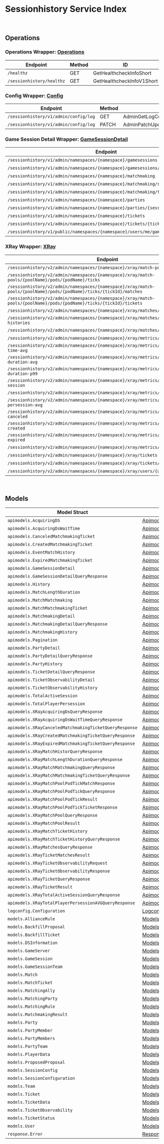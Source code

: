 # Sessionhistory Service Index

&nbsp;

## Operations

### Operations Wrapper:  [Operations](../../services-api/pkg/service/sessionhistory/operations.go)
| Endpoint | Method | ID | Class | Wrapper | Example |
|---|---|---|---|---|---|
| `/healthz` | GET | GetHealthcheckInfoShort | [GetHealthcheckInfoShort](../../sessionhistory-sdk/pkg/sessionhistoryclient/operations/operations_client.go) | [GetHealthcheckInfoShort](../../services-api/pkg/service/sessionhistory/operations.go) | [GetHealthcheckInfoShort](../../samples/cli/cmd/sessionhistory/operations/getHealthcheckInfo.go) |
| `/sessionhistory/healthz` | GET | GetHealthcheckInfoV1Short | [GetHealthcheckInfoV1Short](../../sessionhistory-sdk/pkg/sessionhistoryclient/operations/operations_client.go) | [GetHealthcheckInfoV1Short](../../services-api/pkg/service/sessionhistory/operations.go) | [GetHealthcheckInfoV1Short](../../samples/cli/cmd/sessionhistory/operations/getHealthcheckInfoV1.go) |

### Config Wrapper:  [Config](../../services-api/pkg/service/sessionhistory/config.go)
| Endpoint | Method | ID | Class | Wrapper | Example |
|---|---|---|---|---|---|
| `/sessionhistory/v1/admin/config/log` | GET | AdminGetLogConfigShort | [AdminGetLogConfigShort](../../sessionhistory-sdk/pkg/sessionhistoryclient/config/config_client.go) | [AdminGetLogConfigShort](../../services-api/pkg/service/sessionhistory/config.go) | [AdminGetLogConfigShort](../../samples/cli/cmd/sessionhistory/config/adminGetLogConfig.go) |
| `/sessionhistory/v1/admin/config/log` | PATCH | AdminPatchUpdateLogConfigShort | [AdminPatchUpdateLogConfigShort](../../sessionhistory-sdk/pkg/sessionhistoryclient/config/config_client.go) | [AdminPatchUpdateLogConfigShort](../../services-api/pkg/service/sessionhistory/config.go) | [AdminPatchUpdateLogConfigShort](../../samples/cli/cmd/sessionhistory/config/adminPatchUpdateLogConfig.go) |

### Game Session Detail Wrapper:  [GameSessionDetail](../../services-api/pkg/service/sessionhistory/gameSessionDetail.go)
| Endpoint | Method | ID | Class | Wrapper | Example |
|---|---|---|---|---|---|
| `/sessionhistory/v1/admin/namespaces/{namespace}/gamesessions` | GET | AdminQueryGameSessionDetailShort | [AdminQueryGameSessionDetailShort](../../sessionhistory-sdk/pkg/sessionhistoryclient/game_session_detail/game_session_detail_client.go) | [AdminQueryGameSessionDetailShort](../../services-api/pkg/service/sessionhistory/gameSessionDetail.go) | [AdminQueryGameSessionDetailShort](../../samples/cli/cmd/sessionhistory/gameSessionDetail/adminQueryGameSessionDetail.go) |
| `/sessionhistory/v1/admin/namespaces/{namespace}/gamesessions/{sessionId}` | GET | GetGameSessionDetailShort | [GetGameSessionDetailShort](../../sessionhistory-sdk/pkg/sessionhistoryclient/game_session_detail/game_session_detail_client.go) | [GetGameSessionDetailShort](../../services-api/pkg/service/sessionhistory/gameSessionDetail.go) | [GetGameSessionDetailShort](../../samples/cli/cmd/sessionhistory/gameSessionDetail/getGameSessionDetail.go) |
| `/sessionhistory/v1/admin/namespaces/{namespace}/matchmaking` | GET | AdminQueryMatchmakingDetailShort | [AdminQueryMatchmakingDetailShort](../../sessionhistory-sdk/pkg/sessionhistoryclient/game_session_detail/game_session_detail_client.go) | [AdminQueryMatchmakingDetailShort](../../services-api/pkg/service/sessionhistory/gameSessionDetail.go) | [AdminQueryMatchmakingDetailShort](../../samples/cli/cmd/sessionhistory/gameSessionDetail/adminQueryMatchmakingDetail.go) |
| `/sessionhistory/v1/admin/namespaces/{namespace}/matchmaking/session/{sessionId}` | GET | AdminGetMatchmakingDetailBySessionIDShort | [AdminGetMatchmakingDetailBySessionIDShort](../../sessionhistory-sdk/pkg/sessionhistoryclient/game_session_detail/game_session_detail_client.go) | [AdminGetMatchmakingDetailBySessionIDShort](../../services-api/pkg/service/sessionhistory/gameSessionDetail.go) | [AdminGetMatchmakingDetailBySessionIDShort](../../samples/cli/cmd/sessionhistory/gameSessionDetail/adminGetMatchmakingDetailBySessionID.go) |
| `/sessionhistory/v1/admin/namespaces/{namespace}/matchmaking/ticket/{ticketId}` | GET | AdminGetMatchmakingDetailByTicketIDShort | [AdminGetMatchmakingDetailByTicketIDShort](../../sessionhistory-sdk/pkg/sessionhistoryclient/game_session_detail/game_session_detail_client.go) | [AdminGetMatchmakingDetailByTicketIDShort](../../services-api/pkg/service/sessionhistory/gameSessionDetail.go) | [AdminGetMatchmakingDetailByTicketIDShort](../../samples/cli/cmd/sessionhistory/gameSessionDetail/adminGetMatchmakingDetailByTicketID.go) |
| `/sessionhistory/v1/admin/namespaces/{namespace}/parties` | GET | AdminQueryPartyDetailShort | [AdminQueryPartyDetailShort](../../sessionhistory-sdk/pkg/sessionhistoryclient/game_session_detail/game_session_detail_client.go) | [AdminQueryPartyDetailShort](../../services-api/pkg/service/sessionhistory/gameSessionDetail.go) | [AdminQueryPartyDetailShort](../../samples/cli/cmd/sessionhistory/gameSessionDetail/adminQueryPartyDetail.go) |
| `/sessionhistory/v1/admin/namespaces/{namespace}/parties/{sessionId}` | GET | GetPartyDetailShort | [GetPartyDetailShort](../../sessionhistory-sdk/pkg/sessionhistoryclient/game_session_detail/game_session_detail_client.go) | [GetPartyDetailShort](../../services-api/pkg/service/sessionhistory/gameSessionDetail.go) | [GetPartyDetailShort](../../samples/cli/cmd/sessionhistory/gameSessionDetail/getPartyDetail.go) |
| `/sessionhistory/v1/admin/namespaces/{namespace}/tickets` | GET | AdminQueryTicketDetailShort | [AdminQueryTicketDetailShort](../../sessionhistory-sdk/pkg/sessionhistoryclient/game_session_detail/game_session_detail_client.go) | [AdminQueryTicketDetailShort](../../services-api/pkg/service/sessionhistory/gameSessionDetail.go) | [AdminQueryTicketDetailShort](../../samples/cli/cmd/sessionhistory/gameSessionDetail/adminQueryTicketDetail.go) |
| `/sessionhistory/v1/admin/namespaces/{namespace}/tickets/{ticketId}` | GET | AdminTicketDetailGetByTicketIDShort | [AdminTicketDetailGetByTicketIDShort](../../sessionhistory-sdk/pkg/sessionhistoryclient/game_session_detail/game_session_detail_client.go) | [AdminTicketDetailGetByTicketIDShort](../../services-api/pkg/service/sessionhistory/gameSessionDetail.go) | [AdminTicketDetailGetByTicketIDShort](../../samples/cli/cmd/sessionhistory/gameSessionDetail/adminTicketDetailGetByTicketID.go) |
| `/sessionhistory/v1/public/namespaces/{namespace}/users/me/gamesessions` | GET | PublicQueryGameSessionMeShort | [PublicQueryGameSessionMeShort](../../sessionhistory-sdk/pkg/sessionhistoryclient/game_session_detail/game_session_detail_client.go) | [PublicQueryGameSessionMeShort](../../services-api/pkg/service/sessionhistory/gameSessionDetail.go) | [PublicQueryGameSessionMeShort](../../samples/cli/cmd/sessionhistory/gameSessionDetail/publicQueryGameSessionMe.go) |

### XRay Wrapper:  [XRay](../../services-api/pkg/service/sessionhistory/xRay.go)
| Endpoint | Method | ID | Class | Wrapper | Example |
|---|---|---|---|---|---|
| `/sessionhistory/v2/admin/namespaces/{namespace}/xray/match-pools/{poolName}` | GET | QueryXrayMatchPoolShort | [QueryXrayMatchPoolShort](../../sessionhistory-sdk/pkg/sessionhistoryclient/x_ray/x_ray_client.go) | [QueryXrayMatchPoolShort](../../services-api/pkg/service/sessionhistory/xRay.go) | [QueryXrayMatchPoolShort](../../samples/cli/cmd/sessionhistory/xRay/queryXrayMatchPool.go) |
| `/sessionhistory/v2/admin/namespaces/{namespace}/xray/match-pools/{poolName}/pods/{podName}/ticks` | GET | QueryDetailTickMatchPoolShort | [QueryDetailTickMatchPoolShort](../../sessionhistory-sdk/pkg/sessionhistoryclient/x_ray/x_ray_client.go) | [QueryDetailTickMatchPoolShort](../../services-api/pkg/service/sessionhistory/xRay.go) | [QueryDetailTickMatchPoolShort](../../samples/cli/cmd/sessionhistory/xRay/queryDetailTickMatchPool.go) |
| `/sessionhistory/v2/admin/namespaces/{namespace}/xray/match-pools/{poolName}/pods/{podName}/ticks/{tickId}/matches` | GET | QueryDetailTickMatchPoolMatchesShort | [QueryDetailTickMatchPoolMatchesShort](../../sessionhistory-sdk/pkg/sessionhistoryclient/x_ray/x_ray_client.go) | [QueryDetailTickMatchPoolMatchesShort](../../services-api/pkg/service/sessionhistory/xRay.go) | [QueryDetailTickMatchPoolMatchesShort](../../samples/cli/cmd/sessionhistory/xRay/queryDetailTickMatchPoolMatches.go) |
| `/sessionhistory/v2/admin/namespaces/{namespace}/xray/match-pools/{poolName}/pods/{podName}/ticks/{tickId}/tickets` | GET | QueryDetailTickMatchPoolTicketShort | [QueryDetailTickMatchPoolTicketShort](../../sessionhistory-sdk/pkg/sessionhistoryclient/x_ray/x_ray_client.go) | [QueryDetailTickMatchPoolTicketShort](../../services-api/pkg/service/sessionhistory/xRay.go) | [QueryDetailTickMatchPoolTicketShort](../../samples/cli/cmd/sessionhistory/xRay/queryDetailTickMatchPoolTicket.go) |
| `/sessionhistory/v2/admin/namespaces/{namespace}/xray/matches/{matchId}/histories` | GET | QueryMatchHistoriesShort | [QueryMatchHistoriesShort](../../sessionhistory-sdk/pkg/sessionhistoryclient/x_ray/x_ray_client.go) | [QueryMatchHistoriesShort](../../services-api/pkg/service/sessionhistory/xRay.go) | [QueryMatchHistoriesShort](../../samples/cli/cmd/sessionhistory/xRay/queryMatchHistories.go) |
| `/sessionhistory/v2/admin/namespaces/{namespace}/xray/matches/{matchId}/ticket-histories` | GET | QueryMatchTicketHistoriesShort | [QueryMatchTicketHistoriesShort](../../sessionhistory-sdk/pkg/sessionhistoryclient/x_ray/x_ray_client.go) | [QueryMatchTicketHistoriesShort](../../services-api/pkg/service/sessionhistory/xRay.go) | [QueryMatchTicketHistoriesShort](../../samples/cli/cmd/sessionhistory/xRay/queryMatchTicketHistories.go) |
| `/sessionhistory/v2/admin/namespaces/{namespace}/xray/matches/{matchId}/tickets` | GET | QueryXrayMatchShort | [QueryXrayMatchShort](../../sessionhistory-sdk/pkg/sessionhistoryclient/x_ray/x_ray_client.go) | [QueryXrayMatchShort](../../services-api/pkg/service/sessionhistory/xRay.go) | [QueryXrayMatchShort](../../samples/cli/cmd/sessionhistory/xRay/queryXrayMatch.go) |
| `/sessionhistory/v2/admin/namespaces/{namespace}/xray/metrics/acquiring-ds` | GET | QueryAcquiringDSShort | [QueryAcquiringDSShort](../../sessionhistory-sdk/pkg/sessionhistoryclient/x_ray/x_ray_client.go) | [QueryAcquiringDSShort](../../services-api/pkg/service/sessionhistory/xRay.go) | [QueryAcquiringDSShort](../../samples/cli/cmd/sessionhistory/xRay/queryAcquiringDS.go) |
| `/sessionhistory/v2/admin/namespaces/{namespace}/xray/metrics/acquiring-ds-wait-time-avg` | GET | QueryAcquiringDSWaitTimeAvgShort | [QueryAcquiringDSWaitTimeAvgShort](../../sessionhistory-sdk/pkg/sessionhistoryclient/x_ray/x_ray_client.go) | [QueryAcquiringDSWaitTimeAvgShort](../../services-api/pkg/service/sessionhistory/xRay.go) | [QueryAcquiringDSWaitTimeAvgShort](../../samples/cli/cmd/sessionhistory/xRay/queryAcquiringDSWaitTimeAvg.go) |
| `/sessionhistory/v2/admin/namespaces/{namespace}/xray/metrics/match-length-duration-avg` | GET | QueryMatchLengthDurationpAvgShort | [QueryMatchLengthDurationpAvgShort](../../sessionhistory-sdk/pkg/sessionhistoryclient/x_ray/x_ray_client.go) | [QueryMatchLengthDurationpAvgShort](../../services-api/pkg/service/sessionhistory/xRay.go) | [QueryMatchLengthDurationpAvgShort](../../samples/cli/cmd/sessionhistory/xRay/queryMatchLengthDurationpAvg.go) |
| `/sessionhistory/v2/admin/namespaces/{namespace}/xray/metrics/match-length-duration-p99` | GET | QueryMatchLengthDurationp99Short | [QueryMatchLengthDurationp99Short](../../sessionhistory-sdk/pkg/sessionhistoryclient/x_ray/x_ray_client.go) | [QueryMatchLengthDurationp99Short](../../services-api/pkg/service/sessionhistory/xRay.go) | [QueryMatchLengthDurationp99Short](../../samples/cli/cmd/sessionhistory/xRay/queryMatchLengthDurationp99.go) |
| `/sessionhistory/v2/admin/namespaces/{namespace}/xray/metrics/total-active-session` | GET | QueryTotalActiveSessionShort | [QueryTotalActiveSessionShort](../../sessionhistory-sdk/pkg/sessionhistoryclient/x_ray/x_ray_client.go) | [QueryTotalActiveSessionShort](../../services-api/pkg/service/sessionhistory/xRay.go) | [QueryTotalActiveSessionShort](../../samples/cli/cmd/sessionhistory/xRay/queryTotalActiveSession.go) |
| `/sessionhistory/v2/admin/namespaces/{namespace}/xray/metrics/total-match` | GET | QueryTotalMatchmakingMatchShort | [QueryTotalMatchmakingMatchShort](../../sessionhistory-sdk/pkg/sessionhistoryclient/x_ray/x_ray_client.go) | [QueryTotalMatchmakingMatchShort](../../services-api/pkg/service/sessionhistory/xRay.go) | [QueryTotalMatchmakingMatchShort](../../samples/cli/cmd/sessionhistory/xRay/queryTotalMatchmakingMatch.go) |
| `/sessionhistory/v2/admin/namespaces/{namespace}/xray/metrics/total-player-persession-avg` | GET | QueryTotalPlayerPersessionShort | [QueryTotalPlayerPersessionShort](../../sessionhistory-sdk/pkg/sessionhistoryclient/x_ray/x_ray_client.go) | [QueryTotalPlayerPersessionShort](../../services-api/pkg/service/sessionhistory/xRay.go) | [QueryTotalPlayerPersessionShort](../../samples/cli/cmd/sessionhistory/xRay/queryTotalPlayerPersession.go) |
| `/sessionhistory/v2/admin/namespaces/{namespace}/xray/metrics/total-ticket-canceled` | GET | QueryTotalMatchmakingCanceledShort | [QueryTotalMatchmakingCanceledShort](../../sessionhistory-sdk/pkg/sessionhistoryclient/x_ray/x_ray_client.go) | [QueryTotalMatchmakingCanceledShort](../../services-api/pkg/service/sessionhistory/xRay.go) | [QueryTotalMatchmakingCanceledShort](../../samples/cli/cmd/sessionhistory/xRay/queryTotalMatchmakingCanceled.go) |
| `/sessionhistory/v2/admin/namespaces/{namespace}/xray/metrics/total-ticket-created` | GET | QueryTotalMatchmakingCreatedShort | [QueryTotalMatchmakingCreatedShort](../../sessionhistory-sdk/pkg/sessionhistoryclient/x_ray/x_ray_client.go) | [QueryTotalMatchmakingCreatedShort](../../services-api/pkg/service/sessionhistory/xRay.go) | [QueryTotalMatchmakingCreatedShort](../../samples/cli/cmd/sessionhistory/xRay/queryTotalMatchmakingCreated.go) |
| `/sessionhistory/v2/admin/namespaces/{namespace}/xray/metrics/total-ticket-expired` | GET | QueryTotalMatchmakingExpiredShort | [QueryTotalMatchmakingExpiredShort](../../sessionhistory-sdk/pkg/sessionhistoryclient/x_ray/x_ray_client.go) | [QueryTotalMatchmakingExpiredShort](../../services-api/pkg/service/sessionhistory/xRay.go) | [QueryTotalMatchmakingExpiredShort](../../samples/cli/cmd/sessionhistory/xRay/queryTotalMatchmakingExpired.go) |
| `/sessionhistory/v2/admin/namespaces/{namespace}/xray/metrics/total-ticket-match` | GET | QueryTotalMatchmakingMatchTicketShort | [QueryTotalMatchmakingMatchTicketShort](../../sessionhistory-sdk/pkg/sessionhistoryclient/x_ray/x_ray_client.go) | [QueryTotalMatchmakingMatchTicketShort](../../services-api/pkg/service/sessionhistory/xRay.go) | [QueryTotalMatchmakingMatchTicketShort](../../samples/cli/cmd/sessionhistory/xRay/queryTotalMatchmakingMatchTicket.go) |
| `/sessionhistory/v2/admin/namespaces/{namespace}/xray/tickets` | POST | CreateXrayTicketObservabilityShort | [CreateXrayTicketObservabilityShort](../../sessionhistory-sdk/pkg/sessionhistoryclient/x_ray/x_ray_client.go) | [CreateXrayTicketObservabilityShort](../../services-api/pkg/service/sessionhistory/xRay.go) | [CreateXrayTicketObservabilityShort](../../samples/cli/cmd/sessionhistory/xRay/createXrayTicketObservability.go) |
| `/sessionhistory/v2/admin/namespaces/{namespace}/xray/tickets/{ticketId}` | GET | QueryXrayTimelineByTicketIDShort | [QueryXrayTimelineByTicketIDShort](../../sessionhistory-sdk/pkg/sessionhistoryclient/x_ray/x_ray_client.go) | [QueryXrayTimelineByTicketIDShort](../../services-api/pkg/service/sessionhistory/xRay.go) | [QueryXrayTimelineByTicketIDShort](../../samples/cli/cmd/sessionhistory/xRay/queryXrayTimelineByTicketID.go) |
| `/sessionhistory/v2/admin/namespaces/{namespace}/xray/users/{userId}/tickets` | GET | QueryXrayTimelineByUserIDShort | [QueryXrayTimelineByUserIDShort](../../sessionhistory-sdk/pkg/sessionhistoryclient/x_ray/x_ray_client.go) | [QueryXrayTimelineByUserIDShort](../../services-api/pkg/service/sessionhistory/xRay.go) | [QueryXrayTimelineByUserIDShort](../../samples/cli/cmd/sessionhistory/xRay/queryXrayTimelineByUserID.go) |


&nbsp;  

## Models

| Model Struct | Class |
|---|---|
| `apimodels.AcquiringDS` | [ApimodelsAcquiringDS ](../../sessionhistory-sdk/pkg/sessionhistoryclientmodels/apimodels_acquiring_d_s.go) |
| `apimodels.AcquiringDsWaitTime` | [ApimodelsAcquiringDsWaitTime ](../../sessionhistory-sdk/pkg/sessionhistoryclientmodels/apimodels_acquiring_ds_wait_time.go) |
| `apimodels.CanceledMatchmakingTicket` | [ApimodelsCanceledMatchmakingTicket ](../../sessionhistory-sdk/pkg/sessionhistoryclientmodels/apimodels_canceled_matchmaking_ticket.go) |
| `apimodels.CreatedMatchmakingTicket` | [ApimodelsCreatedMatchmakingTicket ](../../sessionhistory-sdk/pkg/sessionhistoryclientmodels/apimodels_created_matchmaking_ticket.go) |
| `apimodels.EventMatchHistory` | [ApimodelsEventMatchHistory ](../../sessionhistory-sdk/pkg/sessionhistoryclientmodels/apimodels_event_match_history.go) |
| `apimodels.ExpiredMatchmakingTicket` | [ApimodelsExpiredMatchmakingTicket ](../../sessionhistory-sdk/pkg/sessionhistoryclientmodels/apimodels_expired_matchmaking_ticket.go) |
| `apimodels.GameSessionDetail` | [ApimodelsGameSessionDetail ](../../sessionhistory-sdk/pkg/sessionhistoryclientmodels/apimodels_game_session_detail.go) |
| `apimodels.GameSessionDetailQueryResponse` | [ApimodelsGameSessionDetailQueryResponse ](../../sessionhistory-sdk/pkg/sessionhistoryclientmodels/apimodels_game_session_detail_query_response.go) |
| `apimodels.History` | [ApimodelsHistory ](../../sessionhistory-sdk/pkg/sessionhistoryclientmodels/apimodels_history.go) |
| `apimodels.MatchLengthDuration` | [ApimodelsMatchLengthDuration ](../../sessionhistory-sdk/pkg/sessionhistoryclientmodels/apimodels_match_length_duration.go) |
| `apimodels.MatchMatchmaking` | [ApimodelsMatchMatchmaking ](../../sessionhistory-sdk/pkg/sessionhistoryclientmodels/apimodels_match_matchmaking.go) |
| `apimodels.MatchMatchmakingTicket` | [ApimodelsMatchMatchmakingTicket ](../../sessionhistory-sdk/pkg/sessionhistoryclientmodels/apimodels_match_matchmaking_ticket.go) |
| `apimodels.MatchmakingDetail` | [ApimodelsMatchmakingDetail ](../../sessionhistory-sdk/pkg/sessionhistoryclientmodels/apimodels_matchmaking_detail.go) |
| `apimodels.MatchmakingDetailQueryResponse` | [ApimodelsMatchmakingDetailQueryResponse ](../../sessionhistory-sdk/pkg/sessionhistoryclientmodels/apimodels_matchmaking_detail_query_response.go) |
| `apimodels.MatchmakingHistory` | [ApimodelsMatchmakingHistory ](../../sessionhistory-sdk/pkg/sessionhistoryclientmodels/apimodels_matchmaking_history.go) |
| `apimodels.Pagination` | [ApimodelsPagination ](../../sessionhistory-sdk/pkg/sessionhistoryclientmodels/apimodels_pagination.go) |
| `apimodels.PartyDetail` | [ApimodelsPartyDetail ](../../sessionhistory-sdk/pkg/sessionhistoryclientmodels/apimodels_party_detail.go) |
| `apimodels.PartyDetailQueryResponse` | [ApimodelsPartyDetailQueryResponse ](../../sessionhistory-sdk/pkg/sessionhistoryclientmodels/apimodels_party_detail_query_response.go) |
| `apimodels.PartyHistory` | [ApimodelsPartyHistory ](../../sessionhistory-sdk/pkg/sessionhistoryclientmodels/apimodels_party_history.go) |
| `apimodels.TicketDetailQueryResponse` | [ApimodelsTicketDetailQueryResponse ](../../sessionhistory-sdk/pkg/sessionhistoryclientmodels/apimodels_ticket_detail_query_response.go) |
| `apimodels.TicketObservabilityDetail` | [ApimodelsTicketObservabilityDetail ](../../sessionhistory-sdk/pkg/sessionhistoryclientmodels/apimodels_ticket_observability_detail.go) |
| `apimodels.TicketObservabilityHistory` | [ApimodelsTicketObservabilityHistory ](../../sessionhistory-sdk/pkg/sessionhistoryclientmodels/apimodels_ticket_observability_history.go) |
| `apimodels.TotalActiveSession` | [ApimodelsTotalActiveSession ](../../sessionhistory-sdk/pkg/sessionhistoryclientmodels/apimodels_total_active_session.go) |
| `apimodels.TotalPlayerPersession` | [ApimodelsTotalPlayerPersession ](../../sessionhistory-sdk/pkg/sessionhistoryclientmodels/apimodels_total_player_persession.go) |
| `apimodels.XRayAcquiringDsQueryResponse` | [ApimodelsXRayAcquiringDsQueryResponse ](../../sessionhistory-sdk/pkg/sessionhistoryclientmodels/apimodels_x_ray_acquiring_ds_query_response.go) |
| `apimodels.XRayAcquiringDsWaitTimeQueryResponse` | [ApimodelsXRayAcquiringDsWaitTimeQueryResponse ](../../sessionhistory-sdk/pkg/sessionhistoryclientmodels/apimodels_x_ray_acquiring_ds_wait_time_query_response.go) |
| `apimodels.XRayCanceledMatchmakingTicketQueryResponse` | [ApimodelsXRayCanceledMatchmakingTicketQueryResponse ](../../sessionhistory-sdk/pkg/sessionhistoryclientmodels/apimodels_x_ray_canceled_matchmaking_ticket_query_response.go) |
| `apimodels.XRayCreatedMatchmakingTicketQueryResponse` | [ApimodelsXRayCreatedMatchmakingTicketQueryResponse ](../../sessionhistory-sdk/pkg/sessionhistoryclientmodels/apimodels_x_ray_created_matchmaking_ticket_query_response.go) |
| `apimodels.XRayExpiredMatchmakingTicketQueryResponse` | [ApimodelsXRayExpiredMatchmakingTicketQueryResponse ](../../sessionhistory-sdk/pkg/sessionhistoryclientmodels/apimodels_x_ray_expired_matchmaking_ticket_query_response.go) |
| `apimodels.XRayMatchHistorQueryResponse` | [ApimodelsXRayMatchHistorQueryResponse ](../../sessionhistory-sdk/pkg/sessionhistoryclientmodels/apimodels_x_ray_match_histor_query_response.go) |
| `apimodels.XRayMatchLengthDurationQueryResponse` | [ApimodelsXRayMatchLengthDurationQueryResponse ](../../sessionhistory-sdk/pkg/sessionhistoryclientmodels/apimodels_x_ray_match_length_duration_query_response.go) |
| `apimodels.XRayMatchMatchmakingQueryResponse` | [ApimodelsXRayMatchMatchmakingQueryResponse ](../../sessionhistory-sdk/pkg/sessionhistoryclientmodels/apimodels_x_ray_match_matchmaking_query_response.go) |
| `apimodels.XRayMatchMatchmakingTicketQueryResponse` | [ApimodelsXRayMatchMatchmakingTicketQueryResponse ](../../sessionhistory-sdk/pkg/sessionhistoryclientmodels/apimodels_x_ray_match_matchmaking_ticket_query_response.go) |
| `apimodels.XRayMatchPoolPodTickMatchResponse` | [ApimodelsXRayMatchPoolPodTickMatchResponse ](../../sessionhistory-sdk/pkg/sessionhistoryclientmodels/apimodels_x_ray_match_pool_pod_tick_match_response.go) |
| `apimodels.XRayMatchPoolPodTickQueryResponse` | [ApimodelsXRayMatchPoolPodTickQueryResponse ](../../sessionhistory-sdk/pkg/sessionhistoryclientmodels/apimodels_x_ray_match_pool_pod_tick_query_response.go) |
| `apimodels.XRayMatchPoolPodTickResult` | [ApimodelsXRayMatchPoolPodTickResult ](../../sessionhistory-sdk/pkg/sessionhistoryclientmodels/apimodels_x_ray_match_pool_pod_tick_result.go) |
| `apimodels.XRayMatchPoolPodTickTicketResponse` | [ApimodelsXRayMatchPoolPodTickTicketResponse ](../../sessionhistory-sdk/pkg/sessionhistoryclientmodels/apimodels_x_ray_match_pool_pod_tick_ticket_response.go) |
| `apimodels.XRayMatchPoolQueryResponse` | [ApimodelsXRayMatchPoolQueryResponse ](../../sessionhistory-sdk/pkg/sessionhistoryclientmodels/apimodels_x_ray_match_pool_query_response.go) |
| `apimodels.XRayMatchPoolResult` | [ApimodelsXRayMatchPoolResult ](../../sessionhistory-sdk/pkg/sessionhistoryclientmodels/apimodels_x_ray_match_pool_result.go) |
| `apimodels.XRayMatchTicketHistory` | [ApimodelsXRayMatchTicketHistory ](../../sessionhistory-sdk/pkg/sessionhistoryclientmodels/apimodels_x_ray_match_ticket_history.go) |
| `apimodels.XRayMatchTicketHistoryQueryResponse` | [ApimodelsXRayMatchTicketHistoryQueryResponse ](../../sessionhistory-sdk/pkg/sessionhistoryclientmodels/apimodels_x_ray_match_ticket_history_query_response.go) |
| `apimodels.XRayMatchesQueryResponse` | [ApimodelsXRayMatchesQueryResponse ](../../sessionhistory-sdk/pkg/sessionhistoryclientmodels/apimodels_x_ray_matches_query_response.go) |
| `apimodels.XRayTicketMatchesResult` | [ApimodelsXRayTicketMatchesResult ](../../sessionhistory-sdk/pkg/sessionhistoryclientmodels/apimodels_x_ray_ticket_matches_result.go) |
| `apimodels.XRayTicketObservabilityRequest` | [ApimodelsXRayTicketObservabilityRequest ](../../sessionhistory-sdk/pkg/sessionhistoryclientmodels/apimodels_x_ray_ticket_observability_request.go) |
| `apimodels.XRayTicketObservabilityResponse` | [ApimodelsXRayTicketObservabilityResponse ](../../sessionhistory-sdk/pkg/sessionhistoryclientmodels/apimodels_x_ray_ticket_observability_response.go) |
| `apimodels.XRayTicketQueryResponse` | [ApimodelsXRayTicketQueryResponse ](../../sessionhistory-sdk/pkg/sessionhistoryclientmodels/apimodels_x_ray_ticket_query_response.go) |
| `apimodels.XRayTicketResult` | [ApimodelsXRayTicketResult ](../../sessionhistory-sdk/pkg/sessionhistoryclientmodels/apimodels_x_ray_ticket_result.go) |
| `apimodels.XRayTotalActiveSessionQueryResponse` | [ApimodelsXRayTotalActiveSessionQueryResponse ](../../sessionhistory-sdk/pkg/sessionhistoryclientmodels/apimodels_x_ray_total_active_session_query_response.go) |
| `apimodels.XRayTotalPlayerPersessionAVGQueryResponse` | [ApimodelsXRayTotalPlayerPersessionAVGQueryResponse ](../../sessionhistory-sdk/pkg/sessionhistoryclientmodels/apimodels_x_ray_total_player_persession_a_v_g_query_response.go) |
| `logconfig.Configuration` | [LogconfigConfiguration ](../../sessionhistory-sdk/pkg/sessionhistoryclientmodels/logconfig_configuration.go) |
| `models.AllianceRule` | [ModelsAllianceRule ](../../sessionhistory-sdk/pkg/sessionhistoryclientmodels/models_alliance_rule.go) |
| `models.BackfillProposal` | [ModelsBackfillProposal ](../../sessionhistory-sdk/pkg/sessionhistoryclientmodels/models_backfill_proposal.go) |
| `models.BackfillTicket` | [ModelsBackfillTicket ](../../sessionhistory-sdk/pkg/sessionhistoryclientmodels/models_backfill_ticket.go) |
| `models.DSInformation` | [ModelsDSInformation ](../../sessionhistory-sdk/pkg/sessionhistoryclientmodels/models_d_s_information.go) |
| `models.GameServer` | [ModelsGameServer ](../../sessionhistory-sdk/pkg/sessionhistoryclientmodels/models_game_server.go) |
| `models.GameSession` | [ModelsGameSession ](../../sessionhistory-sdk/pkg/sessionhistoryclientmodels/models_game_session.go) |
| `models.GameSessionTeam` | [ModelsGameSessionTeam ](../../sessionhistory-sdk/pkg/sessionhistoryclientmodels/models_game_session_team.go) |
| `models.Match` | [ModelsMatch ](../../sessionhistory-sdk/pkg/sessionhistoryclientmodels/models_match.go) |
| `models.MatchTicket` | [ModelsMatchTicket ](../../sessionhistory-sdk/pkg/sessionhistoryclientmodels/models_match_ticket.go) |
| `models.MatchingAlly` | [ModelsMatchingAlly ](../../sessionhistory-sdk/pkg/sessionhistoryclientmodels/models_matching_ally.go) |
| `models.MatchingParty` | [ModelsMatchingParty ](../../sessionhistory-sdk/pkg/sessionhistoryclientmodels/models_matching_party.go) |
| `models.MatchingRule` | [ModelsMatchingRule ](../../sessionhistory-sdk/pkg/sessionhistoryclientmodels/models_matching_rule.go) |
| `models.MatchmakingResult` | [ModelsMatchmakingResult ](../../sessionhistory-sdk/pkg/sessionhistoryclientmodels/models_matchmaking_result.go) |
| `models.Party` | [ModelsParty ](../../sessionhistory-sdk/pkg/sessionhistoryclientmodels/models_party.go) |
| `models.PartyMember` | [ModelsPartyMember ](../../sessionhistory-sdk/pkg/sessionhistoryclientmodels/models_party_member.go) |
| `models.PartyMembers` | [ModelsPartyMembers ](../../sessionhistory-sdk/pkg/sessionhistoryclientmodels/models_party_members.go) |
| `models.PartyTeam` | [ModelsPartyTeam ](../../sessionhistory-sdk/pkg/sessionhistoryclientmodels/models_party_team.go) |
| `models.PlayerData` | [ModelsPlayerData ](../../sessionhistory-sdk/pkg/sessionhistoryclientmodels/models_player_data.go) |
| `models.ProposedProposal` | [ModelsProposedProposal ](../../sessionhistory-sdk/pkg/sessionhistoryclientmodels/models_proposed_proposal.go) |
| `models.SessionConfig` | [ModelsSessionConfig ](../../sessionhistory-sdk/pkg/sessionhistoryclientmodels/models_session_config.go) |
| `models.SessionConfiguration` | [ModelsSessionConfiguration ](../../sessionhistory-sdk/pkg/sessionhistoryclientmodels/models_session_configuration.go) |
| `models.Team` | [ModelsTeam ](../../sessionhistory-sdk/pkg/sessionhistoryclientmodels/models_team.go) |
| `models.Ticket` | [ModelsTicket ](../../sessionhistory-sdk/pkg/sessionhistoryclientmodels/models_ticket.go) |
| `models.TicketData` | [ModelsTicketData ](../../sessionhistory-sdk/pkg/sessionhistoryclientmodels/models_ticket_data.go) |
| `models.TicketObservability` | [ModelsTicketObservability ](../../sessionhistory-sdk/pkg/sessionhistoryclientmodels/models_ticket_observability.go) |
| `models.TicketStatus` | [ModelsTicketStatus ](../../sessionhistory-sdk/pkg/sessionhistoryclientmodels/models_ticket_status.go) |
| `models.User` | [ModelsUser ](../../sessionhistory-sdk/pkg/sessionhistoryclientmodels/models_user.go) |
| `response.Error` | [ResponseError ](../../sessionhistory-sdk/pkg/sessionhistoryclientmodels/response_error.go) |
